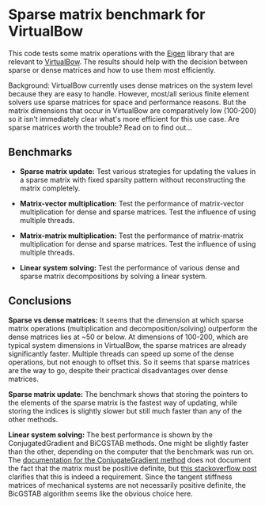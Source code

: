 # Sparse matrix benchmark for VirtualBow

This code tests some matrix operations with the [Eigen](https://eigen.tuxfamily.org/index.php?title=Main_Page) library that are relevant to [VirtualBow](https://github.com/bow-simulation/virtualbow). The results should help with the decision between sparse or dense matrices and how to use them most efficiently.

Background: VirtualBow currently uses dense matrices on the system level because they are easy to handle. However, most/all serious finite element solvers use sparse matrices for space and performance reasons. But the matrix dimensions that occur in VirtualBow are comparatively low (100-200) so it isn't immediately clear what's more efficient for this use case. Are sparse matrices worth the trouble? Read on to find out...

## Benchmarks

- **Sparse matrix update:** Test various strategies for updating the values in a sparse matrix with fixed sparsity pattern without reconstructing the matrix completely.

- **Matrix-vector multiplication:** Test the performance of matrix-vector multiplication for dense and sparse matrices. Test the influence of using multiple threads.

- **Matrix-matrix multiplication:** Test the performance of matrix-matrix multiplication for dense and sparse matrices. Test the influence of using multiple threads.

- **Linear system solving:** Test the performance of various dense and sparse matrix decompositions by solving a linear system.

## Conclusions

**Sparse vs dense matrices:** It seems that the dimension at which sparse matrix operations (multiplication and decomposition/solving) outperform the dense matrices lies at ~50 or below. At dimensions of 100-200, which are typical system dimensions in VirtualBow, the sparse matrices are already significantly faster. Multiple threads can speed up some of the dense operations, but not enough to offset this. So it seems that sparse matrices are the way to go, despite their practical disadvantages over dense matrices.

**Sparse matrix update:** The benchmark shows that storing the pointers to the elements of the sparse matrix is the fastest way of updating, while storing the indices is slightly slower but still much faster than any of the other methods.

**Linear system solving:** The best performance is shown by the ConjugatedGradient and BiCGSTAB methods. One might be slightly faster than the other, depending on the computer that the benchmark was run on. The [documentation for the ConjugateGradient method](https://eigen.tuxfamily.org/dox/classEigen_1_1ConjugateGradient.html) does not document the fact that the matrix must be positive definite, but [this stackoverflow post](https://stackoverflow.com/q/53010866) clarifies that this is indeed a requirement. Since the tangent stiffness matrices of mechanical systems are not necessarily positive definite, the BicGSTAB algorithm seems like the obvious choice here.
